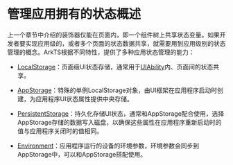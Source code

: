# 管理应用拥有的状态概述
<!--Kit: ArkUI-->
<!--Subsystem: ArkUI-->
<!--Owner: @zzq212050299-->
<!--SE: @s10021109-->
<!--TSE: @TerryTsao-->


上一个章节中介绍的装饰器仅能在页面内，即一个组件树上共享状态变量。如果开发者要实现应用级的，或者多个页面的状态数据共享，就需要用到应用级别的状态管理的概念。ArkTS根据不同特性，提供了多种应用状态管理的能力：


- [LocalStorage](arkts-localstorage.md)：页面级UI状态存储，通常用于[UIAbility](../../reference/apis-ability-kit/js-apis-app-ability-uiAbility.md)内、页面间的状态共享。

- [AppStorage](arkts-appstorage.md)：特殊的单例LocalStorage对象，由UI框架在应用程序启动时创建，为应用程序UI状态属性提供中央存储。

- [PersistentStorage](arkts-persiststorage.md)：持久化存储UI状态，通常和AppStorage配合使用，选择AppStorage存储的数据写入磁盘，以确保这些属性在应用程序重新启动时的值与应用程序关闭时的值相同。

- [Environment](arkts-environment.md)：应用程序运行的设备的环境参数，环境参数会同步到AppStorage中，可以和AppStorage搭配使用。
